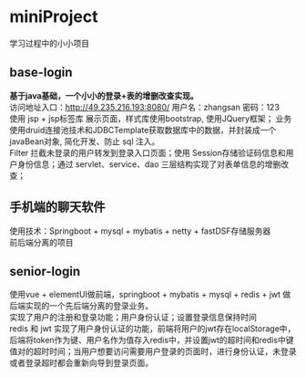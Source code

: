 # miniProject
学习过程中的小小项目
## base-login
**基于java基础，一个小小的登录+表的增删改查实现。** <br>
访问地址入口：http://49.235.216.193:8080/ 用户名：zhangsan 密码：123
<br>
使用 jsp + jsp标签库 展示页面，样式库使用bootstrap, 使用JQuery框架； 业务使用druid连接池技术和JDBCTemplate获取数据库中的数据，并封装成一个javaBean对象, 简化开发、防止 sql 注入。<br>
Filter 拦截未登录的用户转发到登录入口页面；使用 Session存储验证码信息和用户身份信息；通过 servlet、service、dao 三层结构实现了对表单信息的增删改查；<br>

## 手机端的聊天软件
使用技术：Springboot + mysql + mybatis + netty + fastDSF存储服务器<br>
前后端分离的项目

## senior-login
使用vue + elementUI做前端，springboot + mybatis + mysql + redis + jwt 做后端实现的一个先后端分离的登录业务。<br>
实现了用户的注册和登录功能；用户身份认证；设置登录信息保持时间<br>
redis 和 jwt 实现了用户身份认证的功能，前端将用户的jwt存在localStorage中，后端将token作为键、用户名作为值存入redis中，并设置jwt的超时间和redis中键值对的超时时间；当用户想要访问需要用户登录的页面时，进行身份认证，未登录或者登录超时都会重新向导到登录页面。<br>
